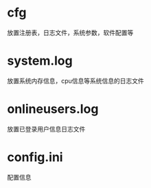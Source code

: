 cfg
===
放置注册表，日志文件，系统参数，软件配置等


system.log
==========
放置系统内存信息，cpu信息等系统信息的日志文件

onlineusers.log
===============
放置已登录用户信息日志文件

config.ini
==========
配置信息